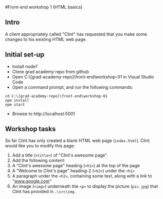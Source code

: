 #Front-end workshop 1 (HTML basics)
## Intro
A client appropriately called "Clint" has requested that you make some changes to his existing HTML web page.
## Initial set-up
* Install node?  
* Clone grad academy repo from github  
* Open C:\\[grad-academy-repo]\front-end\workshop-01 in Visual Studio Code  
* Open a command prompt, and run the following commands:
```
cd C:\[grad-academy-repo]\front-end\workshop-01
npm install
npm start
```
* Browse to http://localhost:5001

## Workshop tasks
So far Clint has only created a blank HTML web page (`index.html`). Clint would like you to modify this page:
 
1. Add a title (`<title>`) of "Clint's awesome page".
1. Add the following content:
  1. A "Clint's awesome page" heading (`<h1>`) at the top of the page
  1. A "Welcome to Clint's page" heading-2 (`<h2>`) under the `<h1>`
  1. A paragraph under the `<h2>`, containing some text, along with a link to "www.google.com" 
  1. An image (`<img>`) underneath the `<p>` to display the picture (`pic.jpg`) that Clint has provided in `.\src\img`.
